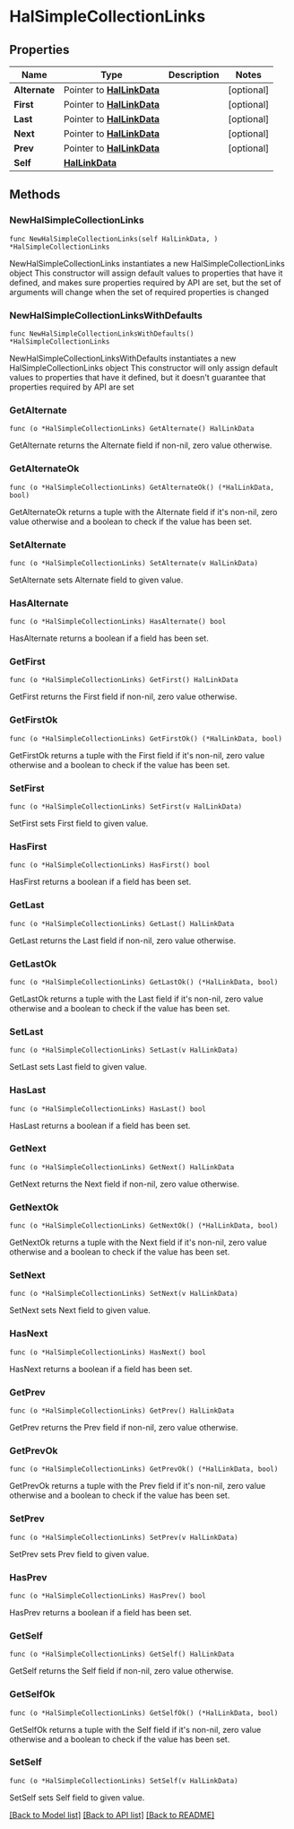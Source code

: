 <!--
Copyright (C) 2020-2025 Arm Limited or its affiliates and Contributors. All rights reserved.
SPDX-License-Identifier: Apache-2.0
-->
# HalSimpleCollectionLinks

## Properties

Name | Type | Description | Notes
------------ | ------------- | ------------- | -------------
**Alternate** | Pointer to [**HalLinkData**](HalLinkData.md) |  | [optional] 
**First** | Pointer to [**HalLinkData**](HalLinkData.md) |  | [optional] 
**Last** | Pointer to [**HalLinkData**](HalLinkData.md) |  | [optional] 
**Next** | Pointer to [**HalLinkData**](HalLinkData.md) |  | [optional] 
**Prev** | Pointer to [**HalLinkData**](HalLinkData.md) |  | [optional] 
**Self** | [**HalLinkData**](HalLinkData.md) |  | 

## Methods

### NewHalSimpleCollectionLinks

`func NewHalSimpleCollectionLinks(self HalLinkData, ) *HalSimpleCollectionLinks`

NewHalSimpleCollectionLinks instantiates a new HalSimpleCollectionLinks object
This constructor will assign default values to properties that have it defined,
and makes sure properties required by API are set, but the set of arguments
will change when the set of required properties is changed

### NewHalSimpleCollectionLinksWithDefaults

`func NewHalSimpleCollectionLinksWithDefaults() *HalSimpleCollectionLinks`

NewHalSimpleCollectionLinksWithDefaults instantiates a new HalSimpleCollectionLinks object
This constructor will only assign default values to properties that have it defined,
but it doesn't guarantee that properties required by API are set

### GetAlternate

`func (o *HalSimpleCollectionLinks) GetAlternate() HalLinkData`

GetAlternate returns the Alternate field if non-nil, zero value otherwise.

### GetAlternateOk

`func (o *HalSimpleCollectionLinks) GetAlternateOk() (*HalLinkData, bool)`

GetAlternateOk returns a tuple with the Alternate field if it's non-nil, zero value otherwise
and a boolean to check if the value has been set.

### SetAlternate

`func (o *HalSimpleCollectionLinks) SetAlternate(v HalLinkData)`

SetAlternate sets Alternate field to given value.

### HasAlternate

`func (o *HalSimpleCollectionLinks) HasAlternate() bool`

HasAlternate returns a boolean if a field has been set.

### GetFirst

`func (o *HalSimpleCollectionLinks) GetFirst() HalLinkData`

GetFirst returns the First field if non-nil, zero value otherwise.

### GetFirstOk

`func (o *HalSimpleCollectionLinks) GetFirstOk() (*HalLinkData, bool)`

GetFirstOk returns a tuple with the First field if it's non-nil, zero value otherwise
and a boolean to check if the value has been set.

### SetFirst

`func (o *HalSimpleCollectionLinks) SetFirst(v HalLinkData)`

SetFirst sets First field to given value.

### HasFirst

`func (o *HalSimpleCollectionLinks) HasFirst() bool`

HasFirst returns a boolean if a field has been set.

### GetLast

`func (o *HalSimpleCollectionLinks) GetLast() HalLinkData`

GetLast returns the Last field if non-nil, zero value otherwise.

### GetLastOk

`func (o *HalSimpleCollectionLinks) GetLastOk() (*HalLinkData, bool)`

GetLastOk returns a tuple with the Last field if it's non-nil, zero value otherwise
and a boolean to check if the value has been set.

### SetLast

`func (o *HalSimpleCollectionLinks) SetLast(v HalLinkData)`

SetLast sets Last field to given value.

### HasLast

`func (o *HalSimpleCollectionLinks) HasLast() bool`

HasLast returns a boolean if a field has been set.

### GetNext

`func (o *HalSimpleCollectionLinks) GetNext() HalLinkData`

GetNext returns the Next field if non-nil, zero value otherwise.

### GetNextOk

`func (o *HalSimpleCollectionLinks) GetNextOk() (*HalLinkData, bool)`

GetNextOk returns a tuple with the Next field if it's non-nil, zero value otherwise
and a boolean to check if the value has been set.

### SetNext

`func (o *HalSimpleCollectionLinks) SetNext(v HalLinkData)`

SetNext sets Next field to given value.

### HasNext

`func (o *HalSimpleCollectionLinks) HasNext() bool`

HasNext returns a boolean if a field has been set.

### GetPrev

`func (o *HalSimpleCollectionLinks) GetPrev() HalLinkData`

GetPrev returns the Prev field if non-nil, zero value otherwise.

### GetPrevOk

`func (o *HalSimpleCollectionLinks) GetPrevOk() (*HalLinkData, bool)`

GetPrevOk returns a tuple with the Prev field if it's non-nil, zero value otherwise
and a boolean to check if the value has been set.

### SetPrev

`func (o *HalSimpleCollectionLinks) SetPrev(v HalLinkData)`

SetPrev sets Prev field to given value.

### HasPrev

`func (o *HalSimpleCollectionLinks) HasPrev() bool`

HasPrev returns a boolean if a field has been set.

### GetSelf

`func (o *HalSimpleCollectionLinks) GetSelf() HalLinkData`

GetSelf returns the Self field if non-nil, zero value otherwise.

### GetSelfOk

`func (o *HalSimpleCollectionLinks) GetSelfOk() (*HalLinkData, bool)`

GetSelfOk returns a tuple with the Self field if it's non-nil, zero value otherwise
and a boolean to check if the value has been set.

### SetSelf

`func (o *HalSimpleCollectionLinks) SetSelf(v HalLinkData)`

SetSelf sets Self field to given value.



[[Back to Model list]](../README.md#documentation-for-models) [[Back to API list]](../README.md#documentation-for-api-endpoints) [[Back to README]](../README.md)


